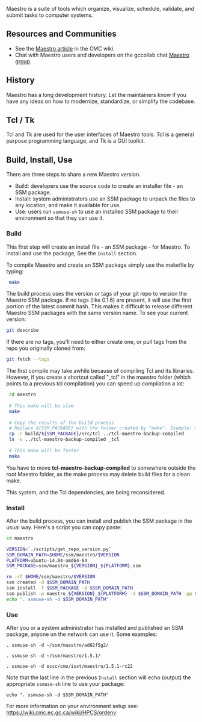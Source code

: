 Maestro is a suite of tools which organize, visualize, schedule, validate, and submit tasks to computer systems. 

## Resources and Communities

* See the [Maestro article](https://wiki.cmc.ec.gc.ca/wiki/Maestro) in the CMC wiki.
* Chat with Maestro users and developers on the gccollab chat [Maestro group](https://message.gccollab.ca/channel/maestro).

## History

Maestro has a long development history. Let the maintainers know if you have any ideas on how to modernize, standardize, or simplify the codebase.

## Tcl / Tk

Tcl and Tk are used for the user interfaces of Maestro tools. Tcl is a general purpose programming language, and Tk is a GUI toolkit.

## Build, Install, Use

There are three steps to share a new Maestro version.

* Build: developers use the source code to create an installer file - an SSM package.
* Install: system administrators use an SSM package to unpack the files to any location, and make it available for use.
* Use: users run `ssmuse-sh` to use an installed SSM package to their environment so that they can use it.

### Build

This first step will create an install file - an SSM package - for Maestro. To install and use the package, See the `Install` section.

To compile Maestro and create an SSM package simply use the makefile by typing:

```bash
 make
```

The build process uses the version or tags of your git repo to version the Maestro SSM package. If no tags (like 0.1.6) are present, it will use the first portion of the latest commit hash. This makes it difficult to release different Maestro SSM packages with the same version name. To see your current version:

```bash
git describe
```

If there are no tags, you'll need to either create one, or pull tags from the repo you originally cloned from:

```bash
git fetch --tags
```

The first compile may take awhile because of compiling Tcl and its libraries. However, if you create a shortcut called "_tcl" in the maestro folder (which points to a previous tcl compilation) you can speed up compilation a lot:

```bash
 cd maestro
 
 # This make will be slow
 make
 
 # Copy the results of the build process
 # Replace ${SSM_PACKAGE} with the folder created by "make". Example: maestro_a0c8517c_ubuntu-14.04-amd64-64
 cp -r build/${SSM_PACKAGE}/src/tcl ../tcl-maestro-backup-compiled
 ln -s ../tcl-maestro-backup-compiled _tcl
 
 # This make will be faster
 make
```

You have to move **tcl-maestro-backup-compiled** to somewhere outside the root Maestro folder, as the make process may delete build files for a clean make.

This system, and the Tcl dependencies, are being reconsidered.

### Install

After the build process, you can install and publish the SSM package in the usual way. Here's a script you can copy paste:

```bash
cd maestro

VERSION=`./scripts/get_repo_version.py`
SSM_DOMAIN_PATH=$HOME/ssm/maestro/$VERSION
PLATFORM=ubuntu-14.04-amd64-64
SSM_PACKAGE=ssm/maestro_${VERSION}_${PLATFORM}.ssm

rm -rf $HOME/ssm/maestro/$VERSION
ssm created -d $SSM_DOMAIN_PATH
ssm install -f $SSM_PACKAGE -d $SSM_DOMAIN_PATH
ssm publish -p maestro_${VERSION}_${PLATFORM} -d $SSM_DOMAIN_PATH -pp $PLATFORM 
echo ". ssmuse-sh -d $SSM_DOMAIN_PATH"
```

### Use

After you or a system administrator has installed and published an SSM package, anyone on the network can use it. Some examples:

```
. ssmuse-sh -d ~/ssm/maestro/ad02f5g2/

. ssmuse-sh -d ~/ssm/maestro/1.5.1/

. ssmuse-sh -d eccc/cmo/isst/maestro/1.5.1-rc22
```

Note that the last line in the previous `Install` section will echo (output) the appropriate `ssmuse-sh` line to use your package:

```
echo ". ssmuse-sh -d $SSM_DOMAIN_PATH"
```

For more information on your environment setup see: https://wiki.cmc.ec.gc.ca/wiki/HPCS/ordenv
